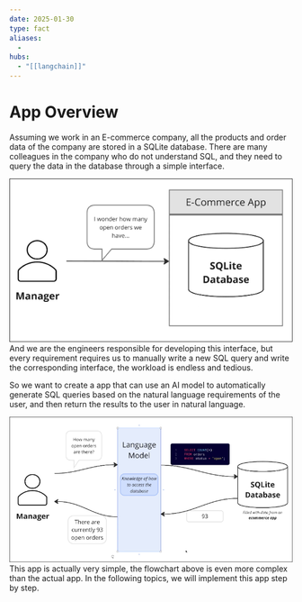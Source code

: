 ```yaml
---
date: 2025-01-30
type: fact
aliases:
  -
hubs:
  - "[[langchain]]"
---
```


# App Overview

Assuming we work in an E-commerce company, all the products and order data of the company are stored in a SQLite database. There are many colleagues in the company who do not understand SQL, and they need to query the data in the database through a simple interface.



![manager-sqlite-db.png](../assets/imgs/manager-sqlite-db.png)
And we are the engineers responsible for developing this interface, but every requirement requires us to manually write a new SQL query and write the corresponding interface, the workload is endless and tedious.

So we want to create a app that can use an AI model to automatically generate SQL queries based on the natural language requirements of the user, and then return the results to the user in natural language.


![use-ai-response-sql.png](../assets/imgs/use-ai-response-sql.png)
This app is actually very simple, the flowchart above is even more complex than the actual app. In the following topics, we will implement this app step by step.
